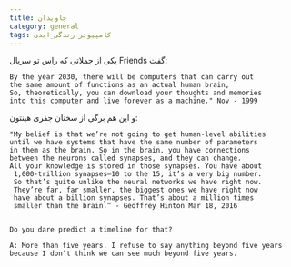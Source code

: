 ```yaml
---
title: جاویدان
category: general
tags: کامپیوتر زندگی_ابدی
---
```




یکی از جملاتی که راس تو سریال Friends گفت:

    By the year 2030, there will be computers that can carry out 
    the same amount of functions as an actual human brain, 
    So, theoretically, you can download your thoughts and memories 
    into this computer and live forever as a machine." Nov - 1999



و این هم برگی از سخنان جفری هینتون:

    "My belief is that we’re not going to get human-level abilities
    until we have systems that have the same number of parameters
    in them as the brain. So in the brain, you have connections 
    between the neurons called synapses, and they can change. 
    All your knowledge is stored in those synapses. You have about
     1,000-trillion synapses—10 to the 15, it’s a very big number. 
     So that’s quite unlike the neural networks we have right now. 
     They’re far, far smaller, the biggest ones we have right now 
     have about a billion synapses. That’s about a million times 
     smaller than the brain.” - Geoffrey Hinton Mar 18, 2016


    Do you dare predict a timeline for that?

    A: More than five years. I refuse to say anything beyond five years
    because I don’t think we can see much beyond five years.
